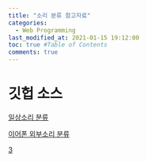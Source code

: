 ```yaml
---
title: "소리 분류 참고자료"
categories: 
  - Web Programming
last_modified_at: 2021-01-15 19:12:00
toc: true #Table of Contents
comments: true
---
```



# 깃헙 소스
[일상소리 분류](https://github.com/CapstoneDesign2020/Soundee-ML)  

[이어폰 외부소리 분류](https://github.com/chuckchuck-gojol/model/tree/87a42ef198655e7c7bf50e3e72ee6cf435081f0d)

[3](https://github.com/chuckchuck-gojol/model_2)
